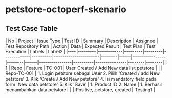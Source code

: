 # petstore-octoperf-skenario

## Test Case Table

| No | Project | Issue Type | Test ID | Summary | Description | Assignee | Test Repository Path | Action | Data | Expected Result | Test Plan | Test Execution | Labels | Label2 |
|----|---------|------------|---------|---------|-------------|----------|----------------------|--------|------|----------------|--------|------|----------------|----------|---------------|--------|--------|
| 1  | Repo | Feature | TC-001 | User Created / Add New data list petstore |  |  | Repo-TC-001 | 1. Login petstore sebagai User
2. Pilih 'Created / add New petstore'
3. Klik 'Create / Add New petstore'
4. Isi mandatory field pada form 'New data petstore'
5. Klik 'Save' | 1. Product ID
2. Name | 1. Berhasil menambahkan data petstore |  |  | Positive, petstore, created | Testing1 |
